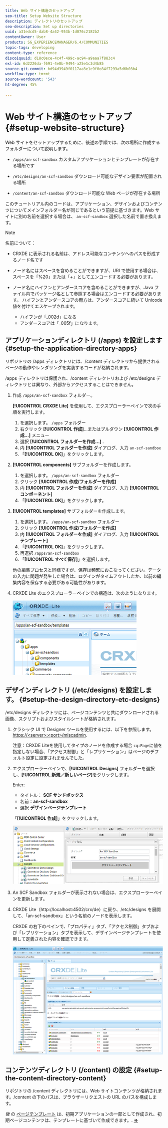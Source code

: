 ```yaml
---
title: Web サイト構造のセットアップ
seo-title: Setup Website Structure
description: ディレクトリのセットアップ
seo-description: Set up directories
uuid: a31edcd5-dab8-4a42-953b-1d076c2182b2
contentOwner: User
products: SG_EXPERIENCEMANAGER/6.4/COMMUNITIES
topic-tags: developing
content-type: reference
discoiquuid: d18c0ece-4c4f-499c-ac94-a9aaa7f883c4
exl-id: 6d2226da-f691-4e8b-9494-a25e1c3d4b85
source-git-commit: bd94d3949f0117aa3e1c9f0e84f7293a5d6b03b4
workflow-type: tm+mt
source-wordcount: '543'
ht-degree: 45%

---
```


# Web サイト構造のセットアップ {#setup-website-structure}

Web サイトをセットアップするために、後述の手順では、次の場所に作成するフォルダーについて説明します。

* `/apps/an-scf-sandbox`
カスタムアプリケーションとテンプレートが存在する場所です

* `/etc/designs/an-scf-sandbox`
ダウンロード可能なデザイン要素が配置される場所

* `/content/an-scf-sandbox`
ダウンロード可能な Web ページが存在する場所

このチュートリアル内のコードは、アプリケーション、デザインおよびコンテンツについてメインフォルダー名が同じであるという前提に基づきます。Web サイトに別の名前を選択する場合は、 `an-scf-sandbox` 選択した名前で置き換えます。

>[!NOTE]
>
>名前について：
>
>* CRXDE に表示される名前は、アドレス可能なコンテンツへのパスを形成するノード名です
>* ノード名にはスペースを含めることができますが、URI で使用する場合は、スペースを「%20」または「+」としてエンコードする必要があります。
>* ノード名にハイフンとアンダースコアを含めることができますが、Java ファイル内でパッケージ名として参照する場合はエンコードする必要があります。 ハイフンとアンダースコアの両方は、アンダースコアに続いて Unicode 値を付けてエスケープされます。
   >
   >   * ハイフンが「_002d」になる
   >   * アンダースコアは「_005f」になります。


## アプリケーションディレクトリ (/apps) を設定します {#setup-the-application-directory-apps}

リポジトリの /apps ディレクトリには、/content ディレクトリから提供されるページの動作やレンダリングを実装するコードが格納されます。

/apps ディレクトリは保護され、/content ディレクトリおよび /etc/designs ディレクトリとは異なり、外部からアクセスすることはできません。

1. 作成 `/apps/an-scf-sandbox` フォルダー。

   **[!UICONTROL CRXDE Lite]** を使用して、エクスプローラーペインで次の手順を実行します。

   1. を選択します。 `/apps` フォルダー
   1. 右クリック **[!UICONTROL 作成]**...またはプルダウン **[!UICONTROL 作成…]** メニュー
   1. 選択 **[!UICONTROL フォルダーを作成…]** .
   1. 内 **[!UICONTROL フォルダーを作成]** ダイアログ、入力 `an-scf-sandbox`
   1. 「**[!UICONTROL OK]**」をクリックします。

1. **[!UICONTROL components]** サブフォルダーを作成します。

   1. を選択します。 `/apps/an-scf-sandbox` フォルダー
   1. クリック **[!UICONTROL 作成/フォルダーを作成]**
   1. 内 **[!UICONTROL フォルダーを作成]** ダイアログ、入力 **[!UICONTROL コンポーネント]**
   1. 「**[!UICONTROL OK]**」をクリックします。

1. **[!UICONTROL templates]** サブフォルダーを作成します。

   1. を選択します。 `/apps/an-scf-sandbox` フォルダー
   1. クリック **[!UICONTROL 作成/フォルダーを作成]**
   1. 内 **[!UICONTROL フォルダーを作成]** ダイアログ、入力 **[!UICONTROL テンプレート]**
   1. 「**[!UICONTROL OK]**」をクリックします。
   1. 再選択 `/apps/an-scf-sandbox`
   1. 「**[!UICONTROL すべて保存]**」を選択します。

   他の編集プロセスと同様ですが、保存は頻繁におこなってください。データの入力に問題が発生した場合は、ログインがタイムアウトしたか、以前の編集内容を保存する必要がある可能性があります。

1. CRXDE Lite のエクスプローラーペインでの構造は、次のようになります。

   ![chlimage_1-44](assets/chlimage_1-44.png)

## デザインディレクトリ (/etc/designs) を設定します。 {#setup-the-design-directory-etc-designs}

/etc/designs ディレクトリには、ページコンテンツと共にダウンロードされる画像、スクリプトおよびスタイルシートが格納されます。

1. クラシック UI で Designer ツールを使用するには、以下を参照します。 [https://&lt;server>:&lt;port>/miscadmin](http://localhost:4502/miscadmin).

   注意：CRXDE Liteを使用してタイプのノードを作成する場合 `cq:Page`に値を指定しない場合、「アクセス制御」と「レプリケーション」はページのデフォルト設定に設定されませんでした。

1. エクスプローラーペインで、**[!UICONTROL Designs]** フォルダーを選択し、**[!UICONTROL 新規／新しいページ]**&#x200B;をクリックします。

   Enter:

   * タイトル： **SCF サンドボックス**
   * 名前：**an-scf-sandbox**
   * 選択 **デザインページテンプレート**

   「**[!UICONTROL 作成]**」をクリックします。

   ![chlimage_1-45](assets/chlimage_1-45.png)

1. An SCF Sandbox フォルダーが表示されない場合は、エクスプローラーペインを更新します。

1. CRXDE Lite（http://localhost:4502/crx/de）に戻り、/etc/designs を展開して、「an-scf-sandbox」という名前のノードを表示します。

   CRXDE の右下のペインで、「プロパティ」タブ、「アクセス制御」タブおよび「レプリケーション」タブを表示して、デザインページテンプレートを使用して定義された内容を確認できます。

   ![chlimage_1-46](assets/chlimage_1-46.png)

## コンテンツディレクトリ (/content) の設定 {#setup-the-content-directory-content}

リポジトリの /content ディレクトリには、Web サイトコンテンツが格納されます。/content の下のパスは、ブラウザーリクエストの URL のパスを構成します。

*後* の [ページテンプレート](initial-app.md#createthepagetemplate) は、初期アプリケーションの一部として作成され、初期ページコンテンツは、テンプレートに基づいて作成できます。. [**⇒**](initial-app.md)
